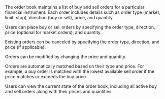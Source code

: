 The order book maintains a list of buy and sell orders for a particular financial instrument. Each order includes details such as order type (market, limit, stop), direction (buy or sell), price, and quantity.

Users can place buy or sell orders by specifying the order type, direction, price (optional for market orders), and quantity.

Existing orders can be canceled by specifying the order type, direction, and price (if applicable).

Orders can be modified by changing the price and quantity.

Orders are automatically matched based on their type and price. For example, a buy order is matched with the lowest available sell order if the price matches or exceeds the buy price.

Users can view the current state of the order book, including all active buy and sell orders along with their prices and quantities.
